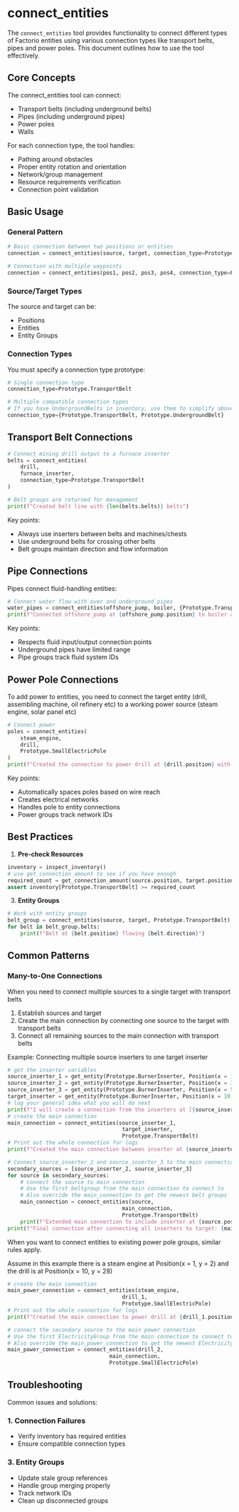 # connect_entities

The `connect_entities` tool provides functionality to connect different types of Factorio entities using various connection types like transport belts, pipes and power poles. This document outlines how to use the tool effectively.

## Core Concepts

The connect_entities tool can connect:
- Transport belts (including underground belts)
- Pipes (including underground pipes) 
- Power poles
- Walls

For each connection type, the tool handles:
- Pathing around obstacles
- Proper entity rotation and orientation
- Network/group management
- Resource requirements verification
- Connection point validation

## Basic Usage

### General Pattern
```python
# Basic connection between two positions or entities
connection = connect_entities(source, target, connection_type=Prototype.X)

# Connection with multiple waypoints
connection = connect_entities(pos1, pos2, pos3, pos4, connection_type=Prototype.X)
```

### Source/Target Types
The source and target can be:
- Positions
- Entities 
- Entity Groups

### Connection Types
You must specify a connection type prototype:
```python
# Single connection type
connection_type=Prototype.TransportBelt

# Multiple compatible connection types 
# If you have UndergroundBelts in inventory, use them to simplify above-ground structures
connection_type={Prototype.TransportBelt, Prototype.UndergroundBelt}
```

## Transport Belt Connections

```python
# Connect mining drill output to a furnace inserter
belts = connect_entities(
    drill,
    furnace_inserter, 
    connection_type=Prototype.TransportBelt
)

# Belt groups are returned for management
print(f"Created belt line with {len(belts.belts)} belts")
```

Key points:
- Always use inserters between belts and machines/chests
- Use underground belts for crossing other belts
- Belt groups maintain direction and flow information

## Pipe Connections

Pipes connect fluid-handling entities:
```python
# Connect water flow with over and underground pipes
water_pipes = connect_entities(offshore_pump, boiler, {Prototype.TransportBelt, Prototype.UndergroundBelt})
print(f"Connected offshore_pump at {offshore_pump.position} to boiler at {boiler.position} with {pipes}")
```

Key points:
- Respects fluid input/output connection points
- Underground pipes have limited range
- Pipe groups track fluid system IDs

## Power Pole Connections

To add power to entities, you need to connect the target entity (drill, assembling machine, oil refinery etc) to a working power source (steam engine, solar panel etc) 
```python
# Connect power
poles = connect_entities(
    steam_engine,
    drill,
    Prototype.SmallElectricPole
)
print(f"Created the connection to power drill at {drill.position} with steam engine at {steam_engine.position}: {poles}")
```

Key points:
- Automatically spaces poles based on wire reach
- Creates electrical networks
- Handles pole to entity connections
- Power groups track network IDs

## Best Practices

1. **Pre-check Resources**
```python
inventory = inspect_inventory()
# use get_connection_amount to see if you have enough
required_count = get_connection_amount(source.position, target.position, connection_type=Prototype.TransportBelt)
assert inventory[Prototype.TransportBelt] >= required_count
```

3. **Entity Groups**
```python
# Work with entity groups
belt_group = connect_entities(source, target, Prototype.TransportBelt)
for belt in belt_group.belts:
    print(f"Belt at {belt.position} flowing {belt.direction}")
```

## Common Patterns

### Many-to-One Connections
When you need to connect multiple sources to a single target with transport belts
1. Establish sources and target
2. Create the main connection by connecting one source to the target with transport belts
3. Connect all remaining sources to the main connection with transport belts

Example: Connecting multiple source inserters to one target inserter
```python
# get the inserter variables
source_inserter_1 = get_entity(Prototype.BurnerInserter, Position(x = 1, y = 2))
source_inserter_2 = get_entity(Prototype.BurnerInserter, Position(x = 3, y = 2))
source_inserter_3 = get_entity(Prototype.BurnerInserter, Position(x = 5, y = 2))
target_inserter = get_entity(Prototype.BurnerInserter, Position(x = 10, y = 28))
# log your general idea what you will do next
print(f"I will create a connection from the inserters at [{source_inserter_1.position}, {source_inserter_2.position}, {source_inserter_3.position}] to the inserter at {target_inserter.position}")
# create the main connection
main_connection = connect_entities(source_inserter_1, 
                                    target_inserter,
                                    Prototype.TransportBelt)
# Print out the whole connection for logs
print(f"Created the main connection between inserter at {source_inserter_1.position} to inserter at {target_inserter.position}: {main_connection}")

# Connect source_inserter_2 and source_inserter_3 to the main connection
secondary_sources = [source_inserter_2, source_inserter_3]
for source in secondary_sources:
    # connect the source to main connection
    # Use the first beltgroup from the main connection to connect to
    # Also override the main_connection to get the newest belt groups
    main_connection = connect_entities(source, 
                                    main_connection,
                                    Prototype.TransportBelt)
    print(f"Extended main connection to include inserter at {source.position}: {main_connection}")
print(f"Final connection after connecting all inserters to target: {main_connection}")
```

When you want to connect entities to existing power pole groups, similar rules apply.

Assume in this example there is a steam engine at Position(x = 1, y = 2) and the drill is at Position(x = 10, y = 28)
```python
# create the main connection
main_power_connection = connect_entities(steam_engine, 
                                    drill_1,
                                    Prototype.SmallElectricPole)
# Print out the whole connection for logs
print(f"Created the main connection to power drill at {drill_1.position} with steam engine at {steam_engine.position}: {main_connection}")

# connect the secondary source to the main power connection
# Use the first ElectricityGroup from the main connection to connect to
# Also override the main_power_connection to get the newest ElectricityGroups
main_power_connection = connect_entities(drill_2, 
                                main_connection,
                                Prototype.SmallElectricPole)
```

## Troubleshooting

Common issues and solutions:

### 1. Connection Failures
- Verify inventory has required entities
- Ensure compatible connection types

### 3. Entity Groups
- Update stale group references
- Handle group merging properly
- Track network IDs
- Clean up disconnected groups
